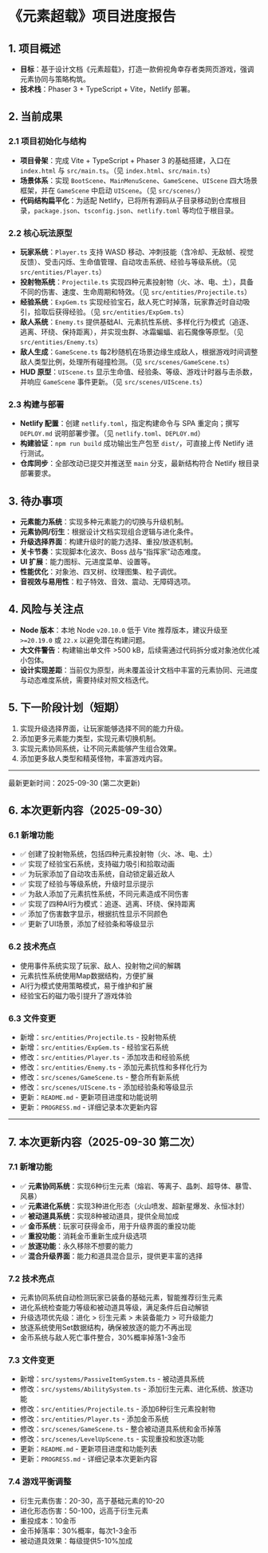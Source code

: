 # 《元素超载》项目进度报告

## 1. 项目概述
- **目标**：基于设计文档《元素超载》，打造一款俯视角幸存者类网页游戏，强调元素协同与策略构筑。
- **技术栈**：Phaser 3 + TypeScript + Vite，Netlify 部署。

## 2. 当前成果
### 2.1 项目初始化与结构
- **项目骨架**：完成 Vite + TypeScript + Phaser 3 的基础搭建，入口在 `index.html` 与 `src/main.ts`。（见 `index.html`、`src/main.ts`）
- **场景体系**：实现 `BootScene`、`MainMenuScene`、`GameScene`、`UIScene` 四大场景框架，并在 `GameScene` 中启动 `UIScene`。（见 `src/scenes/`）
- **代码结构扁平化**：为适配 Netlify，已将所有源码从子目录移动到仓库根目录，`package.json`、`tsconfig.json`、`netlify.toml` 等均位于根目录。

### 2.2 核心玩法原型
- **玩家系统**：`Player.ts` 支持 WASD 移动、冲刺技能（含冷却、无敌帧、视觉反馈）、受击闪烁、生命值管理、自动攻击系统、经验与等级系统。（见 `src/entities/Player.ts`）
- **投射物系统**：`Projectile.ts` 实现四种元素投射物（火、冰、电、土），具备不同的伤害、速度、生命周期和特效。（见 `src/entities/Projectile.ts`）
- **经验系统**：`ExpGem.ts` 实现经验宝石，敌人死亡时掉落，玩家靠近时自动吸引，拾取后获得经验。（见 `src/entities/ExpGem.ts`）
- **敌人系统**：`Enemy.ts` 提供基础AI、元素抗性系统、多样化行为模式（追逐、逃离、环绕、保持距离），并实现虫群、冰霜蝙蝠、岩石魔像等原型。（见 `src/entities/Enemy.ts`）
- **敌人生成**：`GameScene.ts` 每2秒随机在场景边缘生成敌人，根据游戏时间调整敌人类型比例，处理所有碰撞检测。（见 `src/scenes/GameScene.ts`）
- **HUD 原型**：`UIScene.ts` 显示生命值、经验条、等级、游戏计时器与击杀数，并响应 `GameScene` 事件更新。（见 `src/scenes/UIScene.ts`）

### 2.3 构建与部署
- **Netlify 配置**：创建 `netlify.toml`，指定构建命令与 SPA 重定向；撰写 `DEPLOY.md` 说明部署步骤。（见 `netlify.toml`、`DEPLOY.md`）
- **构建验证**：`npm run build` 成功输出生产包至 `dist/`，可直接上传 Netlify 进行测试。
- **仓库同步**：全部改动已提交并推送至 `main` 分支，最新结构符合 Netlify 根目录部署要求。

## 3. 待办事项
- **元素能力系统**：实现多种元素能力的切换与升级机制。
- **元素协同/衍生**：根据设计文档实现组合逻辑与进化条件。
- **升级选择界面**：构建升级时的能力选择、重投/放逐机制。
- **关卡节奏**：实现脚本化波次、Boss 战与“指挥家”动态难度。
- **UI 扩展**：能力图标、元进度菜单、设置等。
- **性能优化**：对象池、四叉树、纹理图集、粒子调优。
- **音视效与易用性**：粒子特效、音效、震动、无障碍选项。

## 4. 风险与关注点
- **Node 版本**：本地 Node `v20.10.0` 低于 Vite 推荐版本，建议升级至 `>=20.19.0` 或 `22.x` 以避免潜在构建问题。
- **大文件警告**：构建输出单文件 >500 kB，后续需通过代码拆分或对象池优化减小包体。
- **设计实现差距**：当前仅为原型，尚未覆盖设计文档中丰富的元素协同、元进度与动态难度系统，需要持续对照文档迭代。

## 5. 下一阶段计划（短期）
1. 实现升级选择界面，让玩家能够选择不同的能力升级。
2. 添加更多元素能力类型，实现元素切换机制。
3. 实现元素协同系统，让不同元素能够产生组合效果。
4. 添加更多敌人类型和精英怪物，丰富游戏内容。

---
最新更新时间：2025-09-30 (第二次更新)

## 6. 本次更新内容（2025-09-30）
### 6.1 新增功能
- ✅ 创建了投射物系统，包括四种元素投射物（火、冰、电、土）
- ✅ 实现了经验宝石系统，支持磁力吸引和拾取动画
- ✅ 为玩家添加了自动攻击系统，自动锁定最近敌人
- ✅ 实现了经验与等级系统，升级时显示提示
- ✅ 为敌人添加了元素抗性系统，不同元素造成不同伤害
- ✅ 实现了四种AI行为模式：追逐、逃离、环绕、保持距离
- ✅ 添加了伤害数字显示，根据抗性显示不同颜色
- ✅ 更新了UI场景，添加了经验条和等级显示

### 6.2 技术亮点
- 使用事件系统实现了玩家、敌人、投射物之间的解耦
- 元素抗性系统使用Map数据结构，方便扩展
- AI行为模式使用策略模式，易于维护和扩展
- 经验宝石的磁力吸引提升了游戏体验

### 6.3 文件变更
- 新增：`src/entities/Projectile.ts` - 投射物系统
- 新增：`src/entities/ExpGem.ts` - 经验宝石系统
- 修改：`src/entities/Player.ts` - 添加攻击和经验系统
- 修改：`src/entities/Enemy.ts` - 添加元素抗性和多样化行为
- 修改：`src/scenes/GameScene.ts` - 整合所有新系统
- 修改：`src/scenes/UIScene.ts` - 添加经验条和等级显示
- 更新：`README.md` - 更新项目进度和功能说明
- 更新：`PROGRESS.md` - 详细记录本次更新内容

---

## 7. 本次更新内容（2025-09-30 第二次）
### 7.1 新增功能
- ✅ **元素协同系统**：实现6种衍生元素（熔岩、等离子、晶刺、超导体、暴雪、风暴）
- ✅ **元素进化系统**：实现3种进化形态（火山喷发、超新星爆发、永恒冰封）
- ✅ **被动道具系统**：实现8种被动道具，提供全局加成
- ✅ **金币系统**：玩家可获得金币，用于升级界面的重投功能
- ✅ **重投功能**：消耗金币重新生成升级选项
- ✅ **放逐功能**：永久移除不想要的能力
- ✅ **混合升级界面**：能力和道具混合显示，提供更丰富的选择

### 7.2 技术亮点
- 元素协同系统自动检测玩家已装备的基础元素，智能推荐衍生元素
- 进化系统检查能力等级和被动道具等级，满足条件后自动解锁
- 升级选项优先级：进化 > 衍生元素 > 未装备能力 > 可升级能力
- 放逐系统使用Set数据结构，确保被放逐的能力不再出现
- 金币系统与敌人死亡事件整合，30%概率掉落1-3金币

### 7.3 文件变更
- 新增：`src/systems/PassiveItemSystem.ts` - 被动道具系统
- 修改：`src/systems/AbilitySystem.ts` - 添加衍生元素、进化系统、放逐功能
- 修改：`src/entities/Projectile.ts` - 添加6种衍生元素投射物
- 修改：`src/entities/Player.ts` - 添加金币系统
- 修改：`src/scenes/GameScene.ts` - 整合被动道具系统和金币掉落
- 修改：`src/scenes/LevelUpScene.ts` - 实现重投和放逐功能
- 更新：`README.md` - 更新项目进度和功能列表
- 更新：`PROGRESS.md` - 详细记录本次更新内容

### 7.4 游戏平衡调整
- 衍生元素伤害：20-30，高于基础元素的10-20
- 进化形态伤害：50-100，远高于衍生元素
- 重投成本：10金币
- 金币掉落率：30%概率，每次1-3金币
- 被动道具效果：每级提供5-10%加成
